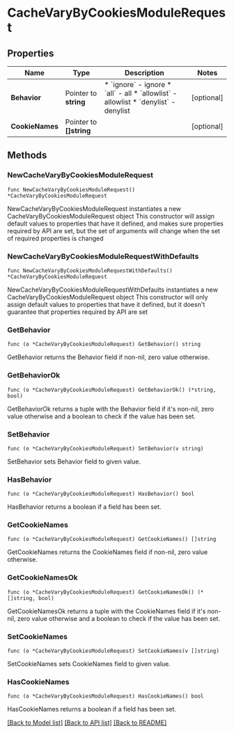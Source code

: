 # CacheVaryByCookiesModuleRequest

## Properties

Name | Type | Description | Notes
------------ | ------------- | ------------- | -------------
**Behavior** | Pointer to **string** | * &#x60;ignore&#x60; - ignore * &#x60;all&#x60; - all * &#x60;allowlist&#x60; - allowlist * &#x60;denylist&#x60; - denylist | [optional] 
**CookieNames** | Pointer to **[]string** |  | [optional] 

## Methods

### NewCacheVaryByCookiesModuleRequest

`func NewCacheVaryByCookiesModuleRequest() *CacheVaryByCookiesModuleRequest`

NewCacheVaryByCookiesModuleRequest instantiates a new CacheVaryByCookiesModuleRequest object
This constructor will assign default values to properties that have it defined,
and makes sure properties required by API are set, but the set of arguments
will change when the set of required properties is changed

### NewCacheVaryByCookiesModuleRequestWithDefaults

`func NewCacheVaryByCookiesModuleRequestWithDefaults() *CacheVaryByCookiesModuleRequest`

NewCacheVaryByCookiesModuleRequestWithDefaults instantiates a new CacheVaryByCookiesModuleRequest object
This constructor will only assign default values to properties that have it defined,
but it doesn't guarantee that properties required by API are set

### GetBehavior

`func (o *CacheVaryByCookiesModuleRequest) GetBehavior() string`

GetBehavior returns the Behavior field if non-nil, zero value otherwise.

### GetBehaviorOk

`func (o *CacheVaryByCookiesModuleRequest) GetBehaviorOk() (*string, bool)`

GetBehaviorOk returns a tuple with the Behavior field if it's non-nil, zero value otherwise
and a boolean to check if the value has been set.

### SetBehavior

`func (o *CacheVaryByCookiesModuleRequest) SetBehavior(v string)`

SetBehavior sets Behavior field to given value.

### HasBehavior

`func (o *CacheVaryByCookiesModuleRequest) HasBehavior() bool`

HasBehavior returns a boolean if a field has been set.

### GetCookieNames

`func (o *CacheVaryByCookiesModuleRequest) GetCookieNames() []string`

GetCookieNames returns the CookieNames field if non-nil, zero value otherwise.

### GetCookieNamesOk

`func (o *CacheVaryByCookiesModuleRequest) GetCookieNamesOk() (*[]string, bool)`

GetCookieNamesOk returns a tuple with the CookieNames field if it's non-nil, zero value otherwise
and a boolean to check if the value has been set.

### SetCookieNames

`func (o *CacheVaryByCookiesModuleRequest) SetCookieNames(v []string)`

SetCookieNames sets CookieNames field to given value.

### HasCookieNames

`func (o *CacheVaryByCookiesModuleRequest) HasCookieNames() bool`

HasCookieNames returns a boolean if a field has been set.


[[Back to Model list]](../README.md#documentation-for-models) [[Back to API list]](../README.md#documentation-for-api-endpoints) [[Back to README]](../README.md)


